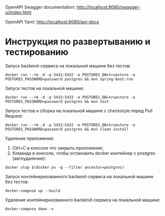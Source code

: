 
OpenAPI Swagger documentation: [http://localhost:8080/swagger-ui/index.html](http://localhost:8080/swagger-ui/index.html)

OpenAPI Yaml: [http://localhost:8080/api-docs](http://localhost:8080/api-docs)


# Инструкция по развертыванию и тестированию

Запуск backend-сервиса на локальной машине без тестов:
```
docker run --rm -d -p 5432:5432 -e POSTGRES_DB=truestore -e POSTGRES_PASSWORD=password postgres && mvn spring-boot:run
```

Запуск тестов на локальной машине:
```
docker run --rm -d -p 5432:5432 -e POSTGRES_DB=truestore -e POSTGRES_PASSWORD=password postgres && mvn test
```

Запуск тестов и сборка на локальной машине с checkstyle перед Pull Request:
```
docker run --rm -d -p 5432:5432 -e POSTGRES_DB=truestore -e POSTGRES_PASSWORD=password postgres && mvn clean install
```

Удаление приложения:
1. Ctrl+C в консоли что закрыть приложение;
2. Команда в консоли, чтобы остановить docker контейнер с postgres (автоудаление):
```
docker stop $(docker ps -q --filter ancestor=postgres)
```

Запуск контейнеризованного backend-сервиса на локальной машине без тестов:
```
docker-compose up --build
```

Удаление контейнеризованного backend-сервиса на локальной машине:
```
docker-compose down -v
```
